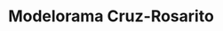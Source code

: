 ---
title: "Modelorama Cruz-Rosarito"
url: /rosarito/modelorama-cruz-rosarito/
shop: supermercado
---